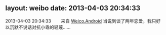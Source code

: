 layout: weibo
date: 2013-04-03 20:34:33
---
<meta name="referrer" content="no-referrer" />

2013-04-03 20:34:33  &nbsp;&nbsp;&nbsp;&nbsp;&nbsp;&nbsp; 来自 <a href="http://app.weibo.com/t/feed/l4RWD" rel="nofollow">Weico.Android</a>
当说到谈了两年恋爱，我只好以沉默不说话对抗小乖的轻蔑…… ​​​
